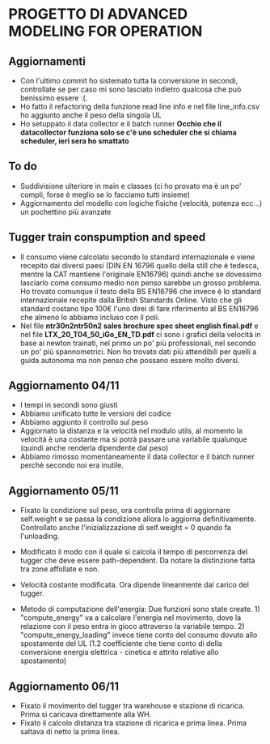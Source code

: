 # PROGETTO DI ADVANCED MODELING FOR OPERATION

## Aggiornamenti
* Con l'ultimo commit ho sistemato tutta la conversione in secondi, controllate se per caso mi sono lasciato indietro qualcosa che
può benissimo essere :(.
* Ho fatto il refactoring della funzione read line info e nel file line_info.csv ho aggiunto anche il peso della singola UL
* Ho setuppato il data collector e il batch runner **Occhio che il datacollector funziona solo se c'è uno scheduler che si chiama
scheduler, ieri sera ho smattato**


## To do
* Suddivisione ulteriore in main e classes (ci ho provato ma è un po' compli, forse è meglio se lo facciamo tutti insieme)
* Aggiornamento del modello con logiche fisiche (velocità, potenza ecc...) un pochettino più avanzate



## Tugger train conspumption and speed

* Il consumo viene calcolato secondo lo standard internazionale e viene recepito dai diversi paesi (DIN EN 16796 quello della still che è tedesca, mentre la CAT mantiene l'originale EN16796) quindi anche se dovessimo lasciarlo come consumo medio non penso sarebbe un grosso problema. Ho trovato comunque il testo della BS EN16796 che invece è lo standard internazionale recepite dalla British Standards Online. Visto che gli standard costano tipo 100€ l'uno direi di fare riferimento al BS EN16796 che almeno lo abbiamo incluso con il poli.
* Nel file **ntr30n2ntr50n2 sales brochure spec sheet english final.pdf** e nel file **LTX_20_T04_50_iGo_EN_TD.pdf** ci sono i grafici della velocità in base ai newton trainati, nel primo un po' più professionali, nel secondo un po' più spannometrici. Non ho trovato dati più attendibili per quelli a guida autonoma ma non penso che possano essere molto diversi.



## Aggiornamento 04/11
* I tempi in secondi sono giusti
* Abbiamo unificato tutte le versioni del codice
* Abbiamo aggiunto il controllo sul peso
* Aggiornato la distanza e la velocità nel modulo utils, al momento la velocità è una costante ma si potrà passare una variabile qualunque (quindi anche renderla dipendente dal peso)
* Abbiamo rimosso momentaneamente il data collector e il batch runner perchè secondo noi era inutile.

## Aggiornamento 05/11
* Fixato la condizione sul peso, ora controlla prima di aggiornare self.weight e se passa la condizione allora lo aggiorna definitivamente. Controllato anche l'inizializzazione di self.weight = 0 quando fa l'unloading.

* Modificato il modo con il quale si calcola il tempo di percorrenza del tugger che deve essere path-dependent. Da notare la distinzione fatta tra zone affollate e non. 
* Velocità costante modificata. Ora dipende linearmente dal carico del tugger. 
* Metodo di computazione dell'energia: Due funzioni sono state create. 1) "compute_energy" va a calcolare l'energia nel movimento, dove la relazione con il peso entra in gioco attraverso la variabile tempo. 2) "compute_energy_loading" invece tiene conto del consumo dovuto allo spostamente del UL (1.2 coefficiente che tiene conto di della conversione energia elettrica - cinetica e attrito relative allo spostamento)

## Aggiornamento 06/11
* Fixato il movimento del tugger tra warehouse e stazione di ricarica. Prima si caricava direttamente alla WH. 
* Fixato il calcolo distanza tra stazione di ricarica e prima linea. Prima saltava di netto la prima linea.  
